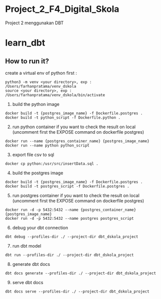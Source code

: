 # Project_2_F4_Digital_Skola
Project 2 menggunakan DBT

# learn_dbt



## How to run it?

create a virtual env of python first :
```
python3 -m venv <your directory>, exp : /Users/farhanpratama/venv_dskola
source <your directory>, exp : /Users/farhanpratama/venv_dskola/bin/activate
```
1. build the python image
```
docker build -t {postgres_image_name} -f Dockerfile.postgres .
docker build -t python_script -f Dockerfile.python .
```
2. run python container
if you want to check the result on local (uncomment first the EXPOSE command on dockerfile postgres)
```
docker run --name {postgres_container_name} {postgres_image_name}
docker run --name python python_script
```
3. export file csv to sql
```
docker cp python:/usr/src/insertData.sql .
```
4. build the postgres image
```
docker build -t {postgres_image_name} -f Dockerfile.postgres .
docker build -t postgres_script -f Dockerfile.postgres .
```
5. run postgres container
if you want to check the result on local (uncomment first the EXPOSE command on dockerfile postgres)
```
docker run -d -p 5432:5432 --name {postgres_container_name} {postgres_image_name}
docker run -d -p 5432:5432 --name postgres postgres_script
```
6. debug your dbt connection
```
dbt debug --profiles-dir ./ --project-dir dbt_dskola_project
```
7. run dbt model
```
dbt run --profiles-dir ./ --project-dir dbt_dskola_project
```
8. generate dbt docs
```
dbt docs generate --profiles-dir ./ --project-dir dbt_dskola_project
```
9. serve dbt docs
```
dbt docs serve --profiles-dir ./ --project-dir dbt_dskola_project
```
   
